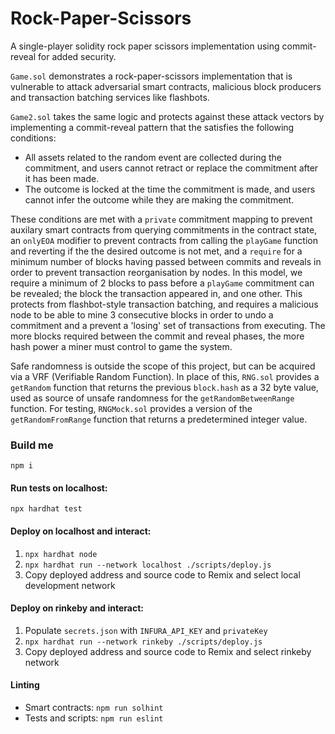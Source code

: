 # Rock-Paper-Scissors
A single-player solidity rock paper scissors implementation using commit-reveal for added security.

``Game.sol`` demonstrates a rock-paper-scissors implementation that is vulnerable to attack adversarial smart contracts, malicious block producers and transaction batching services like flashbots.

``Game2.sol`` takes the same logic and protects against these attack vectors by implementing a commit-reveal pattern that the satisfies the following conditions:
- All assets related to the random event are collected during the commitment, and users cannot retract or replace the commitment after it has been made.
- The outcome is locked at the time the commitment is made, and users cannot infer the outcome while they are making the commitment. 

These conditions are met with a ``private`` commitment mapping to prevent auxilary smart contracts from querying commitments in the contract state, an ``onlyEOA`` modifier to prevent contracts from calling the ``playGame`` function and reverting if the the desired outcome is not met, and a ``require`` for a minimum number of blocks having passed between commits and reveals in order to prevent transaction reorganisation by nodes.
In this model, we require a minimum of 2 blocks to pass before a ``playGame`` commitment can be revealed; the block the transaction appeared in, and one other. This protects from flashbot-style transaction batching, and requires a malicious node to be able to mine 3 consecutive blocks in order to undo a commitment and a prevent a 'losing' set of transactions from executing. The more blocks required between the commit and reveal phases, the more hash power a miner must control to game the system. 

Safe randomness is outside the scope of this project, but can be acquired via a VRF (Verifiable Random Function). In place of this, ``RNG.sol`` provides a ``getRandom`` function that returns the previous ``block.hash`` as a 32 byte value, used as source of unsafe randomness for the ``getRandomBetweenRange`` function. For testing, ``RNGMock.sol`` provides a version  of the ``getRandomFromRange`` function that returns a predetermined integer value.

### Build me
```npm i```

#### Run tests on localhost:
```npx hardhat test```

#### Deploy on localhost and interact:
1. ```npx hardhat node```
2. ```npx hardhat run --network localhost ./scripts/deploy.js```
3. Copy deployed address and source code to Remix and select local development network

#### Deploy on rinkeby and interact:
1. Populate ``secrets.json`` with ``INFURA_API_KEY`` and ``privateKey``
2. ```npx hardhat run --network rinkeby ./scripts/deploy.js```
3. Copy deployed address and source code to Remix and select rinkeby network

#### Linting
- Smart contracts: ```npm run solhint```
- Tests and scripts: ```npm run eslint```

